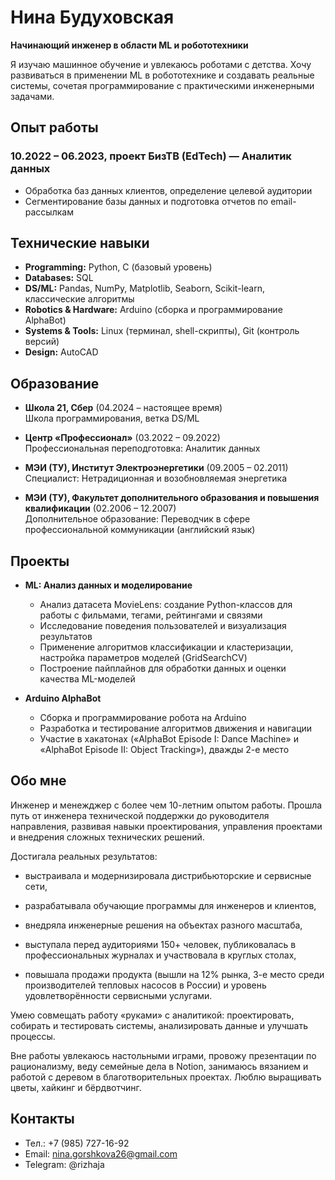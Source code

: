 # Нина Будуховская
**Начинающий инженер в области ML и робототехники**

Я изучаю машинное обучение и увлекаюсь роботами с детства. Хочу развиваться в применении ML в робототехнике и создавать реальные системы, сочетая программирование с практическими инженерными задачами.

## Опыт работы

### 10.2022 – 06.2023, проект БизТВ (EdTech) — Аналитик данных
- Обработка баз данных клиентов, определение целевой аудитории
- Сегментирование базы данных и подготовка отчетов по email-рассылкам

## Технические навыки

- **Programming:** Python, C (базовый уровень)
- **Databases:** SQL
- **DS/ML:** Pandas, NumPy, Matplotlib, Seaborn, Scikit-learn, классические алгоритмы
- **Robotics & Hardware:** Arduino (сборка и программирование AlphaBot)
- **Systems & Tools:** Linux (терминал, shell-скрипты), Git (контроль версий)
- **Design:** AutoCAD

## Образование

- **Школа 21, Сбер** (04.2024 – настоящее время)  
  Школа программирования, ветка DS/ML

- **Центр «Профессионал»** (03.2022 – 09.2022)  
  Профессиональная переподготовка: Аналитик данных

- **МЭИ (ТУ), Институт Электроэнергетики** (09.2005 – 02.2011)  
  Специалист: Нетрадиционная и возобновляемая энергетика

- **МЭИ (ТУ), Факультет дополнительного образования и повышения квалификации** (02.2006 – 12.2007)  
  Дополнительное образование: Переводчик в сфере профессиональной коммуникации (английский язык)

## Проекты

- **ML: Анализ данных и моделирование**  
  - Анализ датасета MovieLens: создание Python-классов для работы с фильмами, тегами, рейтингами и связями  
  - Исследование поведения пользователей и визуализация результатов  
  - Применение алгоритмов классификации и кластеризации, настройка параметров моделей (GridSearchCV)  
  - Построение пайплайнов для обработки данных и оценки качества ML-моделей  

- **Arduino AlphaBot**  
  - Сборка и программирование робота на Arduino  
  - Разработка и тестирование алгоритмов движения и навигации  
  - Участие в хакатонах («AlphaBot Episode I: Dance Machine» и «AlphaBot Episode II: Object Tracking»), дважды 2-е место  

## Обо мне

Инженер и менежджер с более чем 10-летним опытом работы. Прошла путь от инженера технической поддержки до руководителя направления, развивая навыки проектирования, управления проектами и внедрения сложных технических решений.

Достигала реальных результатов:

- выстраивала и модернизировала дистрибьюторские и сервисные сети,

- разрабатывала обучающие программы для инженеров и клиентов,

- внедряла инженерные решения на объектах разного масштаба,

- выступала перед аудиториями 150+ человек, публиковалась в профессиональных журналах и участвовала в круглых столах,

- повышала продажи продукта (вышли на 12% рынка, 3-е место среди производителей тепловых насосов в России) и уровень удовлетворённости сервисными услугами.

Умею совмещать работу «руками» с аналитикой: проектировать, собирать и тестировать системы, анализировать данные и улучшать процессы.

Вне работы увлекаюсь настольными играми, провожу презентации по рационализму, веду семейные дела в Notion, занимаюсь вязанием и работой с деревом в благотворительных проектах. Люблю выращивать цветы, хайкинг и бёрдвотчинг.

## Контакты

- Тел.: +7 (985) 727-16-92
- Email: nina.gorshkova26@gmail.com
- Telegram: @rizhaja
